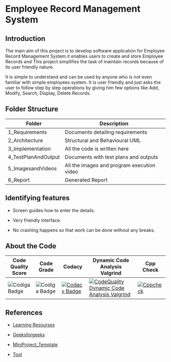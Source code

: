 # Employee Record Management System

 ## Introduction
  The main aim of this project is to develop software application for Employee Record Management System.it enables users to create and store Employee Records and This project simplifies the task of maintain records because of its user friendly nature.
  
 It is simple to understand and can be used by anyone who is not even familiar with simple employees system. It is user friendly and just asks the user to follow step by step operations by giving him few options like Add, Modify, Search, Display, Delete Records.  
 
## Folder Structure

|Folder	             |            Description            
|--------------------|----------------------------------------------
|1_Requirements	     |   Documents detailing requirements
|2_Architecture	     |    Structural and Behavioural UML
|3_Implementation	   |     All the code is written here
|4_TestPlanAndOutput	|   Documents with test plans and outputs
|5_ImagesandVideos 	 | All the images and program execution video
|6_Report            |          Generated Report


## Identifying features
+ Screen guides how to enter the details.
- Very friendly interface.
* No crashing happens so that work can be done without any breaks.


## About the Code

 |  Code Quality Score     |  Code Grade       | Codacy   |Dynamic Code Analysis Valgrind | Cpp Check
 |-------------------------|-------------------|----------|-------------------------------|----------------- 
 |![Codiga Badge](https://api.codiga.io/project/30981/score/svg)|![Codiga Badge](https://api.codiga.io/project/30981/status/svg)|[![Codacy Badge](https://app.codacy.com/project/badge/Grade/66a7c1527a704317969291d498d72903)](https://www.codacy.com/gh/ShilpaHotagi/M1_EmpRecordsystem_Application/dashboard?utm_source=github.com&amp;utm_medium=referral&amp;utm_content=ShilpaHotagi/M1_EmpRecordsystem_Application&amp;utm_campaign=Badge_Grade)| [![CodeQuality Dynamic Code Analysis Valgrind](https://github.com/ShilpaHotagi/M1_EmpRecordsystem_Application/actions/workflows/Dynamic-Code-Analysis.yml/badge.svg)](https://github.com/ShilpaHotagi/M1_EmpRecordsystem_Application/actions/workflows/Dynamic-Code-Analysis.yml) | [![Cppcheck](https://github.com/ShilpaHotagi/M1_EmpRecordsystem_Application/actions/workflows/Cppcheck.yml/badge.svg)](https://github.com/ShilpaHotagi/M1_EmpRecordsystem_Application/actions/workflows/Cppcheck.yml)
 
 
## References 

* [Learning Resourses](https://www.sanfoundry.com/c-program-employee-record/)
- [Geeksforgeeks](https://www.geeksforgeeks.org/c-programming-language/)
+ [MiniProject_Template](https://github.com/stepin654321/MiniProject_Template)
* [Tool](https://app.diagrams.net/)

